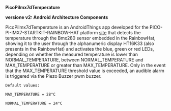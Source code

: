 **PicoPiImx7dTemperature**

**versione v2: Android Architecture Components**

PicoPiImx7dTemperature is an AndroidThings app developed for the PICO-PI-IMX7-STARTKIT-RAINBOW-HAT platform
[site](https://shop.technexion.com/pico-pi-imx7-startkit-rainbow-hat.html) that detects the temperature through the Bmx280 sensor
embedded in the RainbowHat, showing it to the user through the alphanumeric display HT16K33 (also presents in the RainbowHat) and activates the blue, green or red LEDs, depending on whether the measured temperature is lower than NORMAL_TEMPERATURE, between NORMAL_TEMPERATURE and MAX_TEMPERATURE or greater than MAX_TEMPERATURE.
Only in the event that the MAX_TEMPERATURE threshold value is exceeded, an audible alarm is triggered via the Piezo Buzzer pwm buzzer.

    Default values: 

    MAX_TEMPERATURE = 28°C

    NORMAL_TEMPERATURE = 24°C
                   



